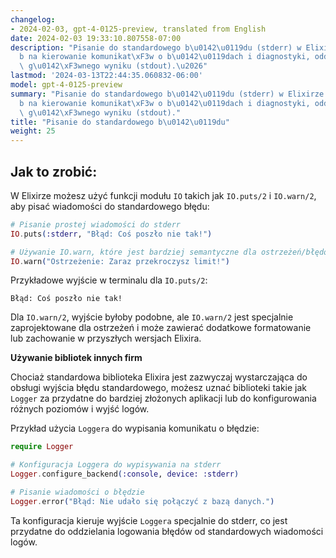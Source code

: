 ```yaml
---
changelog:
- 2024-02-03, gpt-4-0125-preview, translated from English
date: 2024-02-03 19:33:10.807558-07:00
description: "Pisanie do standardowego b\u0142\u0119du (stderr) w Elixirze to spos\xF3\
  b na kierowanie komunikat\xF3w o b\u0142\u0119dach i diagnostyki, oddzielnie od\
  \ g\u0142\xF3wnego wyniku (stdout).\u2026"
lastmod: '2024-03-13T22:44:35.060832-06:00'
model: gpt-4-0125-preview
summary: "Pisanie do standardowego b\u0142\u0119du (stderr) w Elixirze to spos\xF3\
  b na kierowanie komunikat\xF3w o b\u0142\u0119dach i diagnostyki, oddzielnie od\
  \ g\u0142\xF3wnego wyniku (stdout)."
title: "Pisanie do standardowego b\u0142\u0119du"
weight: 25
---
```


## Jak to zrobić:
W Elixirze możesz użyć funkcji modułu `IO` takich jak `IO.puts/2` i `IO.warn/2`, aby pisać wiadomości do standardowego błędu:

```elixir
# Pisanie prostej wiadomości do stderr
IO.puts(:stderr, "Błąd: Coś poszło nie tak!")

# Używanie IO.warn, które jest bardziej semantyczne dla ostrzeżeń/błędów
IO.warn("Ostrzeżenie: Zaraz przekroczysz limit!")
```

Przykładowe wyjście w terminalu dla `IO.puts/2`:
```
Błąd: Coś poszło nie tak!
```

Dla `IO.warn/2`, wyjście byłoby podobne, ale `IO.warn/2` jest specjalnie zaprojektowane dla ostrzeżeń i może zawierać dodatkowe formatowanie lub zachowanie w przyszłych wersjach Elixira.

**Używanie bibliotek innych firm**

Chociaż standardowa biblioteka Elixira jest zazwyczaj wystarczająca do obsługi wyjścia błędu standardowego, możesz uznać biblioteki takie jak `Logger` za przydatne do bardziej złożonych aplikacji lub do konfigurowania różnych poziomów i wyjść logów.

Przykład użycia `Loggera` do wypisania komunikatu o błędzie:

```elixir
require Logger

# Konfiguracja Loggera do wypisywania na stderr
Logger.configure_backend(:console, device: :stderr)

# Pisanie wiadomości o błędzie
Logger.error("Błąd: Nie udało się połączyć z bazą danych.")
```

Ta konfiguracja kieruje wyjście `Loggera` specjalnie do stderr, co jest przydatne do oddzielania logowania błędów od standardowych wiadomości logów.
